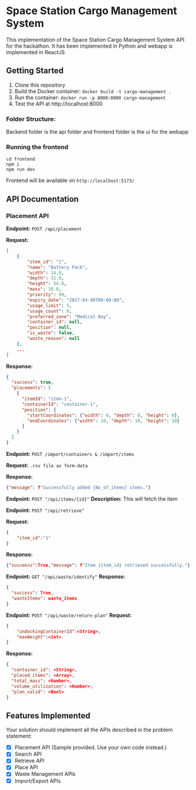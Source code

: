 # Space Station Cargo Management System

This  implementation of the Space Station Cargo Management System API for the hackathon. It has been implemented in Python and webapp is implemented in ReactJS 

## Getting Started

1. Clone this repository
2. Build the Docker container: `docker build -t cargo-management .`
3. Run the container: `docker run -p 8000:8000 cargo-management`
4. Test the API at http://localhost:8000

### Folder Structure:
Backend folder is the api folder and frontend folder is the ui for the webapp
### Running the frontend
```
cd frontend
npm i
npm run dev
```
Frontend will be available on `http://localhost:5173/`
<br/>

## API Documentation

### Placement API
**Endpoint:** `POST /api/placement`

**Request:**
```json
[
    {
        "item_id": "1",
        "name": "Battery Pack",
        "width": 14.0,
        "depth": 31.0,
        "height": 54.0,
        "mass": 38.0,
        "priority": 90,
        "expiry_date": "2027-03-08T00:00:00",
        "usage_limit": 5,
        "usage_count": 0,
        "preferred_zone": "Medical Bay",
        "container_id": null,
        "position": null,
        "is_waste": false,
        "waste_reason": null
    },
    ...
]
```

**Response:**
```json
{
  "success": true,
  "placements": [
    {
      "itemId": "item-1",
      "containerId": "container-1",
      "position": {
        "startCoordinates": {"width": 0, "depth": 0, "height": 0},
        "endCoordinates": {"width": 10, "depth": 10, "height": 10}
      }
    }
  ]
}
```

**Endpoint:** `POST /import/containers & /import/items`

**Request:**
`.csv file as form-data`

**Response:**
```json
{"message": f"Successfully added {No_of_items} items."}
```


**Endpoint:** `POST "/api/items/{id}"`
**Description:**
This will fetch the item

**Endpoint:** `POST "/api/retrieve"`

**Request:**
```json
{
    "item_id":"1"
}
```

**Response:**
```json
{"succeess":True,"message": f"Item {item_id} retrieved successfully."}
```

**Endpoint:** `GET "/api/waste/identify"`
**Response:**
```json
{
  "success": True,
  "wasteItems": waste_items
}
```

**Endpoint:** `POST "/api/waste/return-plan"`
**Request:**
```json
{
    "undockingContainerId":<String>,
    "maxWeight":<int>
}
```
**Response:**
```json
{
  "container_id": <String>,
  "placed_items": <Array>,
  "total_mass": <Number>,
  "volume_utilization": <Number>,
  "plan_valid": <Bool>
}
```
## Features Implemented

Your solution should implement all the APIs described in the problem statement:

- [x] Placement API (Sample provided. Use your own code instead.)
- [x] Search API
- [x] Retrieve API
- [x] Place API
- [x] Waste Management APIs
- [x] Import/Export APIs
